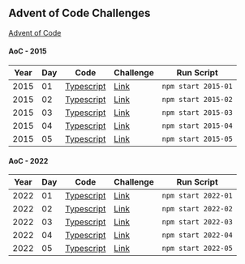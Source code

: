 ## Advent of Code Challenges

[Advent of Code](https://adventofcode.com/)

#### AoC - 2015

| Year | Day | Code                               | Challenge                                   | Run Script          |
|------|-----|------------------------------------|---------------------------------------------|---------------------|
| 2015 | 01  | [Typescript](./src/2015/day-01.ts) | [Link](https://adventofcode.com/2015/day/1) | `npm start 2015-01` |
| 2015 | 02  | [Typescript](./src/2015/day-02.ts) | [Link](https://adventofcode.com/2015/day/2) | `npm start 2015-02` |
| 2015 | 03  | [Typescript](./src/2015/day-03.ts) | [Link](https://adventofcode.com/2015/day/3) | `npm start 2015-03` |
| 2015 | 04  | [Typescript](./src/2015/day-04.ts) | [Link](https://adventofcode.com/2015/day/4) | `npm start 2015-04` |
| 2015 | 05  | [Typescript](./src/2015/day-05.ts) | [Link](https://adventofcode.com/2015/day/5) | `npm start 2015-05` |

#### AoC - 2022

| Year | Day | Code                               | Challenge                                   | Run Script          |
|------|-----|------------------------------------|---------------------------------------------|---------------------|
| 2022 | 01  | [Typescript](./src/2022/day-01.ts) | [Link](https://adventofcode.com/2022/day/1) | `npm start 2022-01` |
| 2022 | 02  | [Typescript](./src/2022/day-02.ts) | [Link](https://adventofcode.com/2022/day/2) | `npm start 2022-02` |
| 2022 | 03  | [Typescript](./src/2022/day-03.ts) | [Link](https://adventofcode.com/2022/day/3) | `npm start 2022-03` |
| 2022 | 04  | [Typescript](./src/2022/day-04.ts) | [Link](https://adventofcode.com/2022/day/4) | `npm start 2022-04` |
| 2022 | 05  | [Typescript](./src/2022/day-05.ts) | [Link](https://adventofcode.com/2022/day/5) | `npm start 2022-05` |
